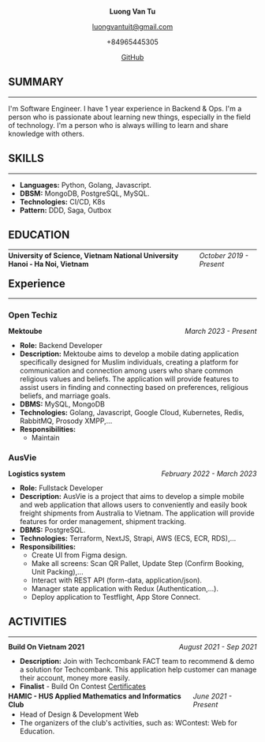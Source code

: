 <p align="center" style="font-weight: 700;">Luong Van Tu</p>
<p align="center"><a href="mailto:luongvantuit@gmail.com">luongvantuit@gmail.com</a></p>
<p align="center">+84965445305</p>
<p align="center"><a align="center" href="https://github.com/luongvantuit">GitHub</a></p>

## **SUMMARY**

---

I'm Software Engineer. I have 1 year experience in Backend & Ops. I'm a person who is passionate about learning new things, especially in the field of technology. I'm a person who is always willing to learn and share knowledge with others.

## **SKILLS**

---

- **Languages:** Python, Golang, Javascript.
- **DBSM:** MongoDB, PostgreSQL, MySQL.
- **Technologies:** CI/CD, K8s
- **Pattern:** DDD, Saga, Outbox

## **EDUCATION**

---

<div style="display: flex; width: 100%; justify-content: space-between; align-items: center; height: 12px;">
<p style="font-weight: 700;">University of Science, Vietnam National University Hanoi - Ha Noi, Vietnam</p><p style="font-style: italic;">October 2019 - Present</p></div>

## **Experience**

---

### **Open Techiz**

<div style="display: flex; width: 100%; justify-content: space-between; align-items: center; height: 12px; margin: 12px 0 6px 0;">
<p style="font-weight: 700;">Mektoube</p><p style="font-style: italic;">March 2023 - Present</p></div>

- **Role:** Backend Developer
- **Description:** Mektoube aims to develop a mobile dating application specifically designed for Muslim individuals, creating a platform for communication and connection among users who share common religious values and beliefs. The application will provide features to assist users in finding and connecting based on preferences, religious beliefs, and marriage goals.
- **DBMS:** MySQL, MongoDB
- **Technologies:** Golang, Javascript, Google Cloud, Kubernetes, Redis, RabbitMQ, Prosody XMPP,...
- **Responsibilities:**
  - Maintain

### **AusVie**

<div style="display: flex; width: 100%; justify-content: space-between; align-items: center; height: 12px; margin: 12px 0 6px 0;">
<p style="font-weight: 700;">Logistics system</p><p style="font-style: italic;">February 2022 - March 2023</p></div>

- **Role:** Fullstack Developer
- **Description:** AusVie is a project that aims to develop a simple mobile and web application that allows users to conveniently and easily book freight shipments from Australia to Vietnam. The application will provide features for order management, shipment tracking.
- **DBMS:** PostgreSQL.
- **Technologies:** Terraform, NextJS, Strapi, AWS (ECS, ECR, RDS),...
- **Responsibilities:**
  - Create UI from Figma design.
  - Make all screens: Scan QR Pallet, Update Step (Confirm Booking, Unit Packing),...
  - Interact with REST API (form-data, application/json).
  - Manager state application with Redux (Authentication,...).
  - Deploy application to Testflight, App Store Connect.

<!-- <div style="display: flex; width: 100%; justify-content: space-between; align-items: center; height: 12px;">
<p style="font-weight: 700;">Logistics - Backend Developer</p><p style="font-style: italic;">August 2022 - December 2022</p></div>

- **Description:** Build a headless CMS from Strapi (Open source) for logistics company between Australia & Vietnam.
- **Technologies:** Strapi CMS, Bitbucket Pipeline, Docker.
- **Responsibilities:**
  - Develop backend custom Strapi REST API for transit pallet, order...
  - Calculate price of booking and response to user when have request a REST API to server, config CI/CD.
  - Manager roles of system: User, Admin, Staff.
  - Make routes for requests update information of order by staff & send information a quote for user when have booking to email.

<div style="display: flex; width: 100%; justify-content: space-between; align-items: center; height: 12px;">
<p style="font-weight: 700;">Logistics - DevOps</p><p style="font-style: italic;">June 2022 - August 2022</p></div>

- **Responsibilities:**
  - Config Terraform for deploy to AWS Web Services.
- **Technologies:** Terraform, AWS(EC2, S3 Bucket, VPC, LB,...).
- **Architecture**: Terraform (AWS Web Services)
  - [**`Source Demo`**](https://github.com/luongvantuit/infrastructure-as-code) Basic Terraform demo with AWS Web Services. Use terraform to create VPC, EC2, RDS, S3.
  - **In future**: I will use this demo to apply services advanced (Auto Scaling, ECS .v.v.).

<div style="display: flex; width: 100%; justify-content: space-between; align-items: center; height: 12px;">
<p style="font-weight: 700;">AusVie (On Job Training) - Backend Developer</p><p style="font-style: italic;">February 2022 - June 2022</p></div>

- **Description:** Learning NestJS and apply to build a backend for a project GraphQl API for ECommerce-site.
- **Technologies:** NestJS, Docker.
- **Database**: MongoDB.
- **Responsibilities:**
  - Develop backend config base project.
  - Learn apply Agile Scrum on Jira.
  - Define authorization JWT for authentication system. -->

<!-- ### **Rogo Solutions**

<div style="display: flex; width: 100%; justify-content: space-between; align-items: center; height: 12px; margin: 12px 0 6px 0;">
<p style="font-weight: 700;">Rogo Hotel - Frontend Developer (Collaborator)</p><p style="font-style: italic;">April 2022 - Jun 2022</p></div>

- **Description:**
  - Rogo Hotel App Desktop is a hotel manager booking application for reception. Reception can use book hotel, check-in, check-out for customer. With this application, reception can manage hotel more easily.
  - Mobile App when customer check-in hotel, they can use this app to control device in room, order food.
- **Technologies:**
  - **Frameworks:** ReactJS, Electron, MQTT, NodeJS, Express.
  - **Tools:** Webpack, MQTT Paho Client.
  - **Device**: Desktop (Windows, Linux, MacOS), Mobile (IPad, IPhone).
- **Responsibilities:**
  - Develop desktop application with ElectronJS, ReactJS (Render).
  - Develop mobile application with SwiftUI.
  - Manage book room for hotel.

<div style="display: flex; width: 100%; justify-content: space-between; align-items: center; height: 12px;">
<p style="font-weight: 700;">CHIP (Connected Home IP) - Research (Collaborator)</p><p style="font-style: italic;">December 2021 - Jun 2022</p></div>

- **Description:**: Research protocol Master with CHIP project, build Android application ability add new device to network.

<div style="display: flex; width: 100%; justify-content: space-between; align-items: center; height: 12px;">
<p style="font-weight: 700;">Rogo Partner - Frontend Developer (Intern)</p><p style="font-style: italic;">March 2020 - Sep 2020</p></div>

- **Description:** This is a website for manage sell device of partner Rogo Solutions. Admin can manage partner add new or delete partner.
- **Technologies:**
  - **Frameworks:** Flutter (Dart).
  - **Tools:** Docker.
- **Responsibilities:**
  - Develop website with Flutter web.
  - UI/UX manager partner of Rogo Solutions. -->

## **ACTIVITIES**

---

<div style="display: flex; width: 100%; justify-content: space-between; align-items: center; height: 12px;">
<p style="font-weight: 700;">Build On Vietnam 2021</p><p style="font-style: italic;">August 2021 - Sep 2021</p></div>

- **Description:** Join with Techcombank FACT team to recommend & demo a solution for Techcombank. This application help customer can manage their account, money more easily.
- **Finalist** - Build On Contest [Certificates](https://buildonvietnam21.s3.ap-southeast-1.amazonaws.com/BOVN21+Certificates/Techcombank_FACT_Luong+Van+Tu.pdf)

<div style="display: flex; width: 100%; justify-content: space-between; align-items: center; height: 12px;">
<p style="font-weight: 700;">HAMIC - HUS Applied Mathematics and Informatics Club</p><p style="font-style: italic;">June 2021 - Present</p></div>

- Head of Design & Development Web
- The organizers of the club's activities, such as: WContest: Web for Education.
